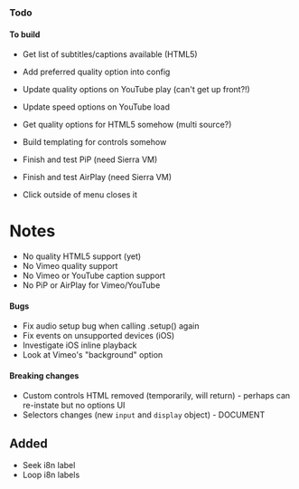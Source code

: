 ### Todo

#### To build
- Get list of subtitles/captions available (HTML5)
- Add preferred quality option into config
- Update quality options on YouTube play (can't get up front?!)
- Update speed options on YouTube load

- Get quality options for HTML5 somehow (multi source?)
- Build templating for controls somehow
- Finish and test PiP (need Sierra VM)
- Finish and test AirPlay (need Sierra VM)

- Click outside of menu closes it

# Notes
- No quality HTML5 support (yet)
- No Vimeo quality support
- No Vimeo or YouTube caption support
- No PiP or AirPlay for Vimeo/YouTube

#### Bugs
- Fix audio setup bug when calling .setup() again
- Fix events on unsupported devices (iOS)
- Investigate iOS inline playback
- Look at Vimeo's "background" option

#### Breaking changes
- Custom controls HTML removed (temporarily, will return) - perhaps can re-instate but no options UI
- Selectors changes (new `input` and `display` object) - DOCUMENT

## Added
- Seek i8n label
- Loop i8n labels